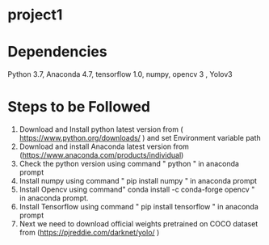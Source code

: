 # project1

# Dependencies
Python 3.7, Anaconda 4.7, tensorflow 1.0, numpy, opencv 3 , Yolov3

# Steps to be Followed
1. Download and Install python latest version from ( https://www.python.org/downloads/ ) and set Environment variable path
2. Download and install Anaconda latest version from (https://www.anaconda.com/products/individual)
3. Check the python version using command " python " in anaconda prompt
4. Install numpy using command  " pip install numpy " in anaconda prompt
5. Install Opencv using command" conda install -c conda-forge opencv "  in anaconda prompt.
6. Install Tensorflow using command " pip install tensorflow  "  in anaconda prompt
7. Next we need to download official weights pretrained on COCO dataset from (https://pjreddie.com/darknet/yolo/ ) 
